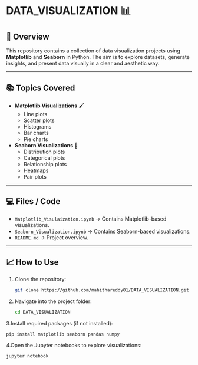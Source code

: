 # DATA_VISUALIZATION 📊

## 🔹 Overview
This repository contains a collection of data visualization projects using **Matplotlib** and **Seaborn** in Python. The aim is to explore datasets, generate insights, and present data visually in a clear and aesthetic way.

---

## 📚 Topics Covered
- **Matplotlib Visualizations** 🖌️
  - Line plots
  - Scatter plots
  - Histograms
  - Bar charts
  - Pie charts
- **Seaborn Visualizations** 🌈
  - Distribution plots
  - Categorical plots
  - Relationship plots
  - Heatmaps
  - Pair plots

---

## 💻 Files / Code
- `Matplotlib_Visulaization.ipynb` → Contains Matplotlib-based visualizations.
- `Seaborn_Visualization.ipynb` → Contains Seaborn-based visualizations.
- `README.md` → Project overview.

---

## 📈 How to Use
1. Clone the repository:
   ```bash
   git clone https://github.com/mahithareddy01/DATA_VISUALIZATION.git
   ```
2. Navigate into the project folder:
   ```bash
   cd DATA_VISUALIZATION
   ```
3.Install required packages (if not installed):
  ```
  pip install matplotlib seaborn pandas numpy
  ```
4.Open the Jupyter notebooks to explore visualizations:
  ```
  jupyter notebook  
  ```
